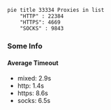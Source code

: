 
```mermaid
pie title 33334 Proxies in list
    "HTTP" : 22384
    "HTTPS": 4669
    "SOCKS" : 9843
```

### Some Info
#### Average Timeout

- mixed: 2.9s
- http: 1.4s
- https: 8.6s
- socks: 6.5s
